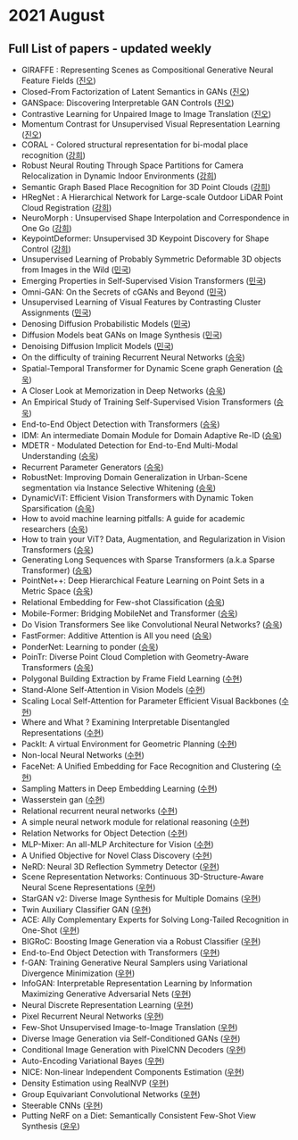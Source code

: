 # 2021 August
## Full List of papers - updated weekly
* GIRAFFE : Representing Scenes as Compositional Generative Neural Feature Fields ([진오](./summary/jinoh_1.md))
* Closed-From Factorization of Latent Semantics in GANs ([진오](./summary/jinoh_3.md))
* GANSpace: Discovering Interpretable GAN Controls ([진오](./summary/jinoh_4.md))
* Contrastive Learning for Unpaired Image to Image Translation ([진오](./summary/jinoh_6.md))
* Momentum Contrast for Unsupervised Visual Representation Learning ([진오](./summary/jinoh_7.md))
* CORAL - Colored structural representation for bi-modal place recognition ([강희](./summary/kanghee_2.md))
* Robust Neural Routing Through Space Partitions for Camera Relocalization in Dynamic Indoor Environments ([강희](./summary/kanghee_3.md))
* Semantic Graph Based Place Recognition for 3D Point Clouds ([강희](./summary/kanghee_5.md))
* HRegNet : A Hierarchical Network for Large-scale Outdoor LiDAR Point Cloud Registration ([강희](./summary/kanghee_6.md))
* NeuroMorph : Unsupervised Shape Interpolation and Correspondence in One Go ([강희](./summary/kanghee_12.md))
* KeypointDeformer: Unsupervised 3D Keypoint Discovery for Shape Control ([강희](./summary/kanghee_26.md))
* Unsupervised Learning of Probably Symmetric Deformable 3D objects from Images in the Wild ([민국](./summary/minguk_1.md))
* Emerging Properties in Self-Supervised Vision Transformers ([민국](./summary/minguk_2.md))
* Omni-GAN: On the Secrets of cGANs and Beyond ([민국](./summary/minguk_3.md))
* Unsupervised Learning of Visual Features by Contrasting Cluster Assignments ([민국](./summary/minguk_4.md))
* Denosing Diffusion Probabilistic Models ([민국](./summary/minguk_5.md))
* Diffusion Models beat GANs on Image Synthesis ([민국](./summary/minguk_6.md))
* Denoising Diffusion Implicit Models ([민국](./summary/minguk_7.md))
* On the difficulty of training Recurrent Neural Networks ([승욱](./summary/seungwook_2.md))
* Spatial-Temporal Transformer for Dynamic Scene graph Generation ([승욱](./summary/seungwook_3.md))
* A Closer Look at Memorization in Deep Networks ([승욱](./summary/seungwook_4.md))
* An Empirical Study of Training Self-Supervised Vision Transformers ([승욱](./summary/seungwook_5.md))
* End-to-End Object Detection with Transformers ([승욱](./summary/seungwook_6.md))
* IDM: An intermediate Domain Module for Domain Adaptive Re-ID ([승욱](./summary/seungwook_9.md))
* MDETR - Modulated Detection for End-to-End Multi-Modal Understanding ([승욱](./summary/seungwook_10.md))
* Recurrent Parameter Generators ([승욱](./summary/seungwook_11.md))
* RobustNet: Improving Domain Generalization in Urban-Scene segmentation via Instance Selective Whitening ([승욱](./summary/seungwook_12.md))
* DynamicViT: Efficient Vision Transformers with Dynamic Token Sparsification ([승욱](./summary/seungwook_13.md))
* How to avoid machine learning pitfalls: A guide for academic researchers ([승욱](./summary/seungwook_16.md))
* How to train your ViT? Data, Augmentation, and Regularization in Vision Transformers ([승욱](./summary/seungwook_17.md))
* Generating Long Sequences with Sparse Transformers (a.k.a Sparse Transformer) ([승욱](./summary/seungwook_18.md))
* PointNet++: Deep Hierarchical Feature Learning on Point Sets in a Metric Space ([승욱](./summary/seungwook_19.md))
* Relational Embedding for Few-shot Classification ([승욱](./summary/seungwook_20.md))
* Mobile-Former: Bridging MobileNet and Transformer ([승욱](./summary/seungwook_23.md))
* Do Vision Transformers See like Convolutional Neural Networks? ([승욱](./summary/seungwook_24.md))
* FastFormer: Additive Attention is All you need ([승욱](./summary/seungwook_25.md))
* PonderNet: Learning to ponder ([승욱](./summary/seungwook_26.md))
* PoinTr: Diverse Point Cloud Completion with Geometry-Aware Transformers ([승욱](./summary/seungwook_29.md))
* Polygonal Building Extraction by Frame Field Learning ([수현](./summary/suhyeon_1.md))
* Stand-Alone Self-Attention in Vision Models ([수현](./summary/suhyeon_2.md))
* Scaling Local Self-Attention for Parameter Efficient Visual Backbones ([수현](./summary/suhyeon_3.md))
* Where and What ? Examining Interpretable Disentangled Representations ([수현](./summary/suhyeon_4.md))
* PackIt: A virtual Environment for Geometric Planning ([수현](./summary/suhyeon_5.md))
* Non-local Neural Networks ([수현](./summary/suhyeon_9.md))
* FaceNet: A Unified Embedding for Face Recognition and Clustering ([수현](./summary/suhyeon_10.md))
* Sampling Matters in Deep Embedding Learning ([수현](./summary/suhyeon_11.md))
* Wasserstein gan ([수현](./summary/suhyeon_12.md))
* Relational recurrent neural networks ([수현](./summary/suhyeon_13.md))
* A simple neural network module for relational reasoning ([수현](./summary/suhyeon_17.md))
* Relation Networks for Object Detection ([수현](./summary/suhyeon_18.md))
* MLP-Mixer: An all-MLP Architecture for Vision ([수현](./summary/suhyeon_25.md))
* A Unified Objective for Novel Class Discovery ([수현](./summary/suhyeon_26.md))
* NeRD: Neural 3D Reflection Symmetry Detector ([우현](./summary/woohyeon_2.md))
* Scene Representation Networks: Continuous 3D-Structure-Aware Neural Scene Representations ([우현](./summary/woohyeon_3.md))
* StarGAN v2: Diverse Image Synthesis for Multiple Domains ([우현](./summary/woohyeon_4.md))
* Twin Auxiliary Classifier GAN ([우현](./summary/woohyeon_5.md))
* ACE: Ally Complementary Experts for Solving Long-Tailed Recognition in One-Shot ([우현](./summary/woohyeon_6.md))
* BIGRoC: Boosting Image Generation via a Robust Classifier ([우현](./summary/woohyeon_9.md))
* End-to-End Object Detection with Transformers ([우현](./summary/woohyeon_10.md))
* f-GAN: Training Generative Neural Samplers using Variational Divergence Minimization ([우현](./summary/woohyeon_11.md))
* InfoGAN: Interpretable Representation Learning by Information Maximizing Generative Adversarial Nets ([우현](./summary/woohyeon_12.md))
* Neural Discrete Representation Learning ([우현](./summary/woohyeon_13.md))
* Pixel Recurrent Neural Networks ([우현](./summary/woohyeon_14.md))
* Few-Shot Unsupervised Image-to-Image Translation ([우현](./summary/woohyeon_15.md))
* Diverse Image Generation via Self-Conditioned GANs ([우현](./summary/woohyeon_16.md))
* Conditional Image Generation with PixelCNN Decoders ([우현](./summary/woohyeon_17.md))
* Auto-Encoding Variational Bayes ([우현](./summary/woohyeon_23.md))
* NICE: Non-linear Independent Components Estimation ([우현](./summary/woohyeon_24.md))
* Density Estimation using RealNVP ([우현](./summary/woohyeon_25.md))
* Group Equivariant Convolutional Networks ([우현](./summary/woohyeon_26.md))
* Steerable CNNs ([우현](./summary/woohyeon_27.md))
* Putting NeRF on a Diet: Semantically Consistent Few-Shot View Synthesis ([윤우](./summary/yoonwoo_3.md))
